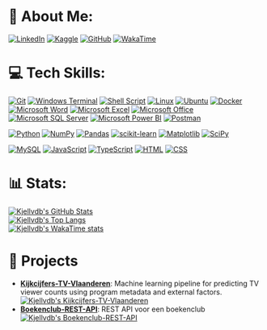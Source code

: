 # 💫 About Me:

[![LinkedIn](https://img.shields.io/badge/LinkedIn-%230077B5.svg?style=for-the-badge&logo=linkedin)](https://linkedin.com/in/kjellvandenbossche)
[![Kaggle](https://img.shields.io/badge/Kaggle-20BEFF?style=for-the-badge&logo=Kaggle&logoColor=white)](https://www.kaggle.com/kjellvandenbossche)
[![GitHub](https://img.shields.io/badge/GitHub-100000?style=for-the-badge&logo=github&logoColor=white)](https://github.com/Kjellvdb)
[![WakaTime](https://img.shields.io/badge/WakaTime-000000?style=for-the-badge&logo=WakaTime&logoColor=white)](https://wakatime.com/@Kjellvdb)

# 💻 Tech Skills:

[![Git](https://img.shields.io/badge/git-%23F05033.svg?style=for-the-badge&logo=git&logoColor=white)]()
[![Windows Terminal](https://img.shields.io/badge/windows%20terminal-4D4D4D?style=for-the-badge&logo=windows%20terminal)]()
[![Shell Script](https://img.shields.io/badge/Shell_Script-121011?style=for-the-badge&logo=gnu-bash&logoColor=white)]()
[![Linux](https://img.shields.io/badge/Linux-FCC624?style=for-the-badge&logo=linux&logoColor=black)]()
[![Ubuntu](https://img.shields.io/badge/Ubuntu-E95420?style=for-the-badge&logo=ubuntu&logoColor=white)]()
[![Docker](https://img.shields.io/badge/Docker-2CA5E0?style=for-the-badge&logo=docker&logoColor=white)]()
[![Microsoft Word](https://img.shields.io/badge/Microsoft_Word-2B579A?style=for-the-badge&logo=microsoft-word)]()
[![Microsoft Excel](https://img.shields.io/badge/Microsoft_Excel-217346?style=for-the-badge&logo=microsoft-excel)]()
[![Microsoft Office](https://img.shields.io/badge/Microsoft_Office-D83B01?style=for-the-badge&logo=microsoft-office)]()
[![Microsoft SQL Server](https://img.shields.io/badge/Microsoft%20SQL%20Server-CC2927?style=for-the-badge&logo=microsoft%20sql%20server)]()
[![Microsoft Power BI](https://img.shields.io/badge/PowerBI-F2C811?style=for-the-badge&logo=Power%20BI)]()
[![Postman](https://img.shields.io/badge/Postman-FF6C37?style=for-the-badge&logo=Postman&logoColor=white)]()

[![Python](https://img.shields.io/badge/python-3670A0?style=for-the-badge&logo=python&logoColor=ffdd54)]()
[![NumPy](https://img.shields.io/badge/numpy-%23013243.svg?style=for-the-badge&logo=numpy&logoColor=white)]()
[![Pandas](https://img.shields.io/badge/pandas-%23150458.svg?style=for-the-badge&logo=pandas&logoColor=white)]()
[![scikit-learn](https://img.shields.io/badge/scikit--learn-%23F7931E.svg?style=for-the-badge&logo=scikit-learn&logoColor=white)]()
[![Matplotlib](https://img.shields.io/badge/Matplotlib-%23ffffff.svg?style=for-the-badge&logo=Matplotlib)]()
[![SciPy](https://img.shields.io/badge/SciPy-654FF0?style=for-the-badge&logo=scipy&logoColor=white)]()

[![MySQL](https://img.shields.io/badge/mysql-4479A1.svg?style=for-the-badge&logo=mysql&logoColor=white)]()
[![JavaScript](https://img.shields.io/badge/JavaScript-323330?style=for-the-badge&logo=javascript&logoColor=F7DF1E)]()
[![TypeScript](https://img.shields.io/badge/TypeScript-007ACC?style=for-the-badge&logo=typescript&logoColor=white)]()
[![HTML](https://img.shields.io/badge/HTML5-E34F26?style=for-the-badge&logo=html5&logoColor=white)]()
[![CSS](https://img.shields.io/badge/CSS3-1572B6?style=for-the-badge&logo=css3)]()

# 📊 Stats:

[![Kjellvdb's GitHub Stats](https://github-readme-stats.vercel.app/api?username=Kjellvdb&theme=one_dark_pro&rank_icon=github)](https://github.com/Kjellvdb)  
[![Kjellvdb's Top Langs](https://github-readme-stats.vercel.app/api/top-langs/?username=Kjellvdb&theme=one_dark_pro&layout=pie)](https://github.com/Kjellvdb)  
[![Kjellvdb's WakaTime stats](https://github-readme-stats.vercel.app/api/wakatime?username=Kjellvdb&theme=one_dark_pro)](https://wakatime.com/@Kjellvdb)

# 🚀 Projects

- **[Kijkcijfers-TV-Vlaanderen](https://github.com/Kjellvdb/Kijkcijfers-TV-Vlaanderen)**: Machine learning pipeline for predicting TV viewer counts using program metadata and external factors.
  [![Kjellvdb's Kijkcijfers-TV-Vlaanderen](https://github-readme-stats.vercel.app/api/pin/?username=Kjellvdb&repo=Kijkcijfers-TV-Vlaanderen&theme=one_dark_pro&show_owner=true)](https://github.com/Kjellvdb/Kijkcijfers-TV-Vlaanderen)
- **[Boekenclub-REST-API](https://github.com/Kjellvdb/Boekenclub-REST-API)**: REST API voor een boekenclub  
  [![Kjellvdb's Boekenclub-REST-API](https://github-readme-stats.vercel.app/api/pin/?username=Kjellvdb&repo=Boekenclub-REST-API&theme=one_dark_pro&show_owner=true)](https://github.com/Kjellvdb/Boekenclub-REST-API)

